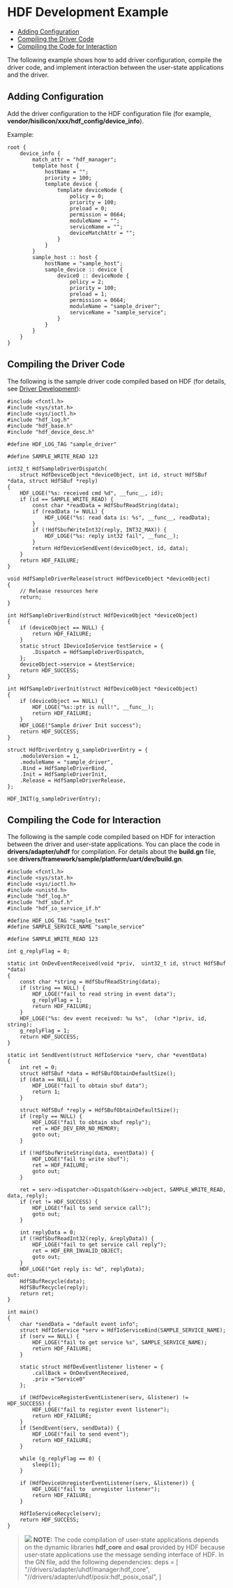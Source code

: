 # HDF Development Example<a name="EN-US_TOPIC_0000001052451677"></a>

-   [Adding Configuration](#section27261067111)
-   [Compiling the Driver Code](#section177988005)
-   [Compiling the Code for Interaction](#section6205173816412)

The following example shows how to add driver configuration, compile the driver code, and implement interaction between the user-state applications and the driver.

## Adding Configuration<a name="section27261067111"></a>

Add the driver configuration to the HDF configuration file \(for example, **vendor/hisilicon/xxx/hdf_config/device\_info**\). 

Example:

```
root {
    device_info {
        match_attr = "hdf_manager";
        template host {
            hostName = "";
            priority = 100;
            template device {
                template deviceNode {
                    policy = 0;
                    priority = 100;
                    preload = 0;
                    permission = 0664;
                    moduleName = "";
                    serviceName = "";
                    deviceMatchAttr = "";
                }
            }
        }
        sample_host :: host {
            hostName = "sample_host";
            sample_device :: device {
                device0 :: deviceNode {
                    policy = 2;
                    priority = 100;
                    preload = 1;
                    permission = 0664;
                    moduleName = "sample_driver";
                    serviceName = "sample_service";
                }
            }
        }
    }
}
```

## Compiling the Driver Code<a name="section177988005"></a>

The following is the sample driver code compiled based on HDF (for details, see [Driver Development](driver-hdf-development.md)):

```
#include <fcntl.h>
#include <sys/stat.h>
#include <sys/ioctl.h>
#include "hdf_log.h"
#include "hdf_base.h"
#include "hdf_device_desc.h"

#define HDF_LOG_TAG "sample_driver"

#define SAMPLE_WRITE_READ 123

int32_t HdfSampleDriverDispatch(
    struct HdfDeviceObject *deviceObject, int id, struct HdfSBuf *data, struct HdfSBuf *reply)
{
    HDF_LOGE("%s: received cmd %d", __func__, id);
    if (id == SAMPLE_WRITE_READ) {
        const char *readData = HdfSbufReadString(data);
        if (readData != NULL) {
            HDF_LOGE("%s: read data is: %s", __func__, readData);
        }
        if (!HdfSbufWriteInt32(reply, INT32_MAX)) {
            HDF_LOGE("%s: reply int32 fail", __func__);
        }
        return HdfDeviceSendEvent(deviceObject, id, data);
    }
    return HDF_FAILURE;
}

void HdfSampleDriverRelease(struct HdfDeviceObject *deviceObject)
{
    // Release resources here
    return;
}

int HdfSampleDriverBind(struct HdfDeviceObject *deviceObject)
{
    if (deviceObject == NULL) {
        return HDF_FAILURE;
    }
    static struct IDeviceIoService testService = {
        .Dispatch = HdfSampleDriverDispatch,
    };
    deviceObject->service = &testService;
    return HDF_SUCCESS;
}

int HdfSampleDriverInit(struct HdfDeviceObject *deviceObject)
{
    if (deviceObject == NULL) {
        HDF_LOGE("%s::ptr is null!", __func__);
        return HDF_FAILURE;
    }
    HDF_LOGE("Sample driver Init success");
    return HDF_SUCCESS;
}

struct HdfDriverEntry g_sampleDriverEntry = {
    .moduleVersion = 1,
    .moduleName = "sample_driver",
    .Bind = HdfSampleDriverBind,
    .Init = HdfSampleDriverInit,
    .Release = HdfSampleDriverRelease,
};

HDF_INIT(g_sampleDriverEntry);
```

## Compiling the Code for Interaction<a name="section6205173816412"></a>

The following is the sample code compiled based on HDF for interaction between the driver and user-state applications. You can place the code in **drivers/adapter/uhdf** for compilation. For details about the **build.gn** file, see **drivers/framework/sample/platform/uart/dev/build.gn**.

```
#include <fcntl.h>
#include <sys/stat.h>
#include <sys/ioctl.h>
#include <unistd.h>
#include "hdf_log.h"
#include "hdf_sbuf.h"
#include "hdf_io_service_if.h"

#define HDF_LOG_TAG "sample_test"
#define SAMPLE_SERVICE_NAME "sample_service"

#define SAMPLE_WRITE_READ 123

int g_replyFlag = 0;

static int OnDevEventReceived(void *priv,  uint32_t id, struct HdfSBuf *data)
{
    const char *string = HdfSbufReadString(data);
    if (string == NULL) {
        HDF_LOGE("fail to read string in event data");
        g_replyFlag = 1;
        return HDF_FAILURE;
    }
    HDF_LOGE("%s: dev event received: %u %s",  (char *)priv, id, string);
    g_replyFlag = 1;
    return HDF_SUCCESS;
}

static int SendEvent(struct HdfIoService *serv, char *eventData)
{
    int ret = 0;
    struct HdfSBuf *data = HdfSBufObtainDefaultSize();
    if (data == NULL) {
        HDF_LOGE("fail to obtain sbuf data");
        return 1;
    }

    struct HdfSBuf *reply = HdfSBufObtainDefaultSize();
    if (reply == NULL) {
        HDF_LOGE("fail to obtain sbuf reply");
        ret = HDF_DEV_ERR_NO_MEMORY;
        goto out;
    }

    if (!HdfSbufWriteString(data, eventData)) {
        HDF_LOGE("fail to write sbuf");
        ret = HDF_FAILURE;
        goto out;
    }

    ret = serv->dispatcher->Dispatch(&serv->object, SAMPLE_WRITE_READ, data, reply);
    if (ret != HDF_SUCCESS) {
        HDF_LOGE("fail to send service call");
        goto out;
    }

    int replyData = 0;
    if (!HdfSbufReadInt32(reply, &replyData)) {
        HDF_LOGE("fail to get service call reply");
        ret = HDF_ERR_INVALID_OBJECT;
        goto out;
    }
    HDF_LOGE("Get reply is: %d", replyData);
out:
    HdfSBufRecycle(data);
    HdfSBufRecycle(reply);
    return ret;
}

int main()
{
    char *sendData = "default event info";
    struct HdfIoService *serv = HdfIoServiceBind(SAMPLE_SERVICE_NAME);
    if (serv == NULL) {
        HDF_LOGE("fail to get service %s", SAMPLE_SERVICE_NAME);
        return HDF_FAILURE;
    }

    static struct HdfDevEventlistener listener = {
        .callBack = OnDevEventReceived,
        .priv ="Service0"
    };

    if (HdfDeviceRegisterEventListener(serv, &listener) != HDF_SUCCESS) {
        HDF_LOGE("fail to register event listener");
        return HDF_FAILURE;
    }
    if (SendEvent(serv, sendData)) {
        HDF_LOGE("fail to send event");
        return HDF_FAILURE;
    }

    while (g_replyFlag == 0) {
        sleep(1);
    }

    if (HdfDeviceUnregisterEventListener(serv, &listener)) {
        HDF_LOGE("fail to  unregister listener");
        return HDF_FAILURE;
    }

    HdfIoServiceRecycle(serv);
    return HDF_SUCCESS;
}
```

>![](../public_sys-resources/icon-note.gif) **NOTE:** 
>The code compilation of user-state applications depends on the dynamic libraries **hdf\_core** and **osal** provided by HDF because user-state applications use the message sending interface of HDF. In the GN file, add the following dependencies:
>deps = \[
>"//drivers/adapter/uhdf/manager:hdf\_core",
>"//drivers/adapter/uhdf/posix:hdf\_posix\_osal",
>\]
